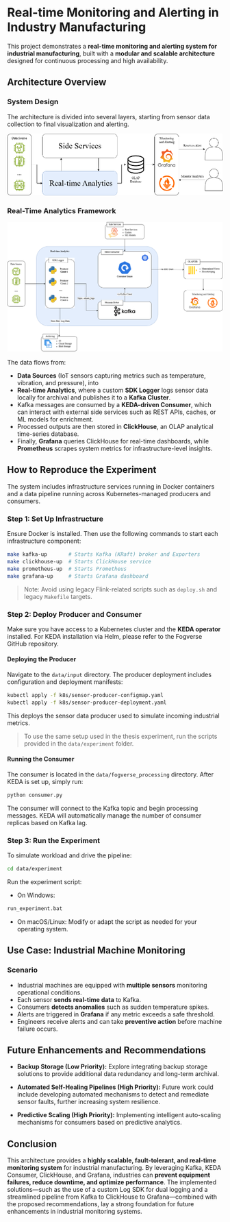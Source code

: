 # Real-time Monitoring and Alerting in Industry Manufacturing

This project demonstrates a **real-time monitoring and alerting system for industrial manufacturing**, built with a **modular and scalable architecture** designed for continuous processing and high availability.


## Architecture Overview

### System Design

The architecture is divided into several layers, starting from sensor data collection to final visualization and alerting.

![System Design](./images/Overview%201.png)

### Real-Time Analytics Framework

![System Design](./images/Overview%202%20(b).png)

The data flows from:

* **Data Sources** (IoT sensors capturing metrics such as temperature, vibration, and pressure), into
* **Real-time Analytics**, where a custom **SDK Logger** logs sensor data locally for archival and publishes it to a **Kafka Cluster**.
* Kafka messages are consumed by a **KEDA-driven Consumer**, which can interact with external side services such as REST APIs, caches, or ML models for enrichment.
* Processed outputs are then stored in **ClickHouse**, an OLAP analytical time-series database.
* Finally, **Grafana** queries ClickHouse for real-time dashboards, while **Prometheus** scrapes system metrics for infrastructure-level insights.

## How to Reproduce the Experiment

The system includes infrastructure services running in Docker containers and a data pipeline running across Kubernetes-managed producers and consumers.

### Step 1: Set Up Infrastructure

Ensure Docker is installed. Then use the following commands to start each infrastructure component:

```bash
make kafka-up       # Starts Kafka (KRaft) broker and Exporters
make clickhouse-up  # Starts ClickHouse service
make prometheus-up  # Starts Prometheus
make grafana-up     # Starts Grafana dashboard
```

> Note: Avoid using legacy Flink-related scripts such as `deploy.sh` and legacy `Makefile` targets.

### Step 2: Deploy Producer and Consumer

Make sure you have access to a Kubernetes cluster and the **KEDA operator** installed. For KEDA installation via Helm, please refer to the Fogverse GitHub repository.

#### Deploying the Producer

Navigate to the `data/input` directory. The producer deployment includes configuration and deployment manifests:

```bash
kubectl apply -f k8s/sensor-producer-configmap.yaml
kubectl apply -f k8s/sensor-producer-deployment.yaml
```

This deploys the sensor data producer used to simulate incoming industrial metrics.

> To use the same setup used in the thesis experiment, run the scripts provided in the `data/experiment` folder.

#### Running the Consumer

The consumer is located in the `data/fogverse_processing` directory. After KEDA is set up, simply run:

```bash
python consumer.py
```

The consumer will connect to the Kafka topic and begin processing messages. KEDA will automatically manage the number of consumer replicas based on Kafka lag.

### Step 3: Run the Experiment

To simulate workload and drive the pipeline:

```bash
cd data/experiment
```

Run the experiment script:

* On Windows:

```cmd
run_experiment.bat
```

* On macOS/Linux: Modify or adapt the script as needed for your operating system.


## Use Case: Industrial Machine Monitoring

### Scenario

- Industrial machines are equipped with **multiple sensors** monitoring operational conditions.
- Each sensor **sends real-time data** to Kafka.
- Consumers **detects anomalies** such as sudden temperature spikes.
- Alerts are triggered in **Grafana** if any metric exceeds a safe threshold.
- Engineers receive alerts and can take **preventive action** before machine failure occurs.


## Future Enhancements and Recommendations

- **Backup Storage (Low Priority):**
  Explore integrating backup storage solutions to provide additional data redundancy and long-term archival.

- **Automated Self-Healing Pipelines (High Priority):**
  Future work could include developing automated mechanisms to detect and remediate sensor faults, further increasing system resilience.
  
- **Predictive Scaling (High Priority):**
  Implementing intelligent auto-scaling mechanisms for consumers based on predictive analytics.


## Conclusion

This architecture provides a **highly scalable, fault-tolerant, and real-time monitoring system** for industrial manufacturing. By leveraging Kafka, KEDA Consumer, ClickHouse, and Grafana, industries can **prevent equipment failures, reduce downtime, and optimize performance**. The implemented solutions—such as the use of a custom Log SDK for dual logging and a streamlined pipeline from Kafka to ClickHouse to Grafana—combined with the proposed recommendations, lay a strong foundation for future enhancements in industrial monitoring systems.

